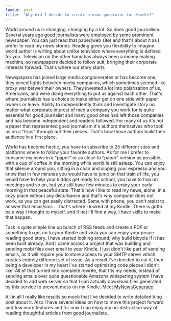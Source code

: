 ```yaml
---
layout: post 
title:  "Why did I decide to create a news generator for Kindle?"
---
```

World around us is changing, changing by a lot. So does good journalism. Several years ago good journalists were employed by some prominent newspaper.  You can just read that paper(web site) and that's about it as I prefer to read my news stories. Reading gives you flexibility to imagine world author is writing about unlike television where everything is defined for you. Television on the other hand has always been a money making machine, so newspapers decided to follow suit, bringing their corporate interests forward. That's where our story starts <!--more-->

Newspapers has joined large media conglomerates or has become one, they joined fights between media companies, which sometimes seemed like proxy war betwen their owners. They invested a lot into polarization of us, Americans, and were doing everything to put us against each other. That's where journalists has a choice to make either get on one side with paper owners or leave. Ability to independently think and investigate story no matter what corporate interest of media company you work for is quite essential for good journalist and many good ones had left those companies and has become independent and readers followed. For many of us it's not a paper that represented good journalism it's authors themselves who took us on a "trips" through out their pieces. That's how those authors build their audience in a first place. 

World has become hectic, you have to subscribe to 25 different sites and platforms where to follow your favorite authors. As for me I prefer to consume my news in a "paper" or as close to "paper" version as possible, with a cup of coffee in the morning while world is still asleep. You can enjoy that silence around you, sitting in a chair and sipping your espresso and you know that in few minutes you would have to jump on that train of life, you would have to help your kiddos get ready for school, you have to hop on meetings and so on, but you still have few minutes to enjoy your early morning in that peaceful state. That's how I like to read my news, alone, in a cozy place without any disturbance and that's why computer does not work, as you can get easily distracted. Same with phone, you can't resist to answer that email/sms ... that's where I looked at my Kindle. There is gotta be a way I thought to myself, and if not I'll find a way, I have skills to make that happen. 

Task is quite simple line up bunch of RSS feeds and create a PDF or something to get on to your Kindle and viola you can enjoy your peace reading good story. I have started looking around, why build bicycle if it has been built already. And I came across a project that was building and sending mobi files over email to your Kindle. I just didn't like part of sending emails, as it will require you to store access to your SMTP server which creates entirely different set of issue. As a result I've decided to cut it, then being a developer in my heart I've started optimizing code pieces I didn't like. All of that turned into complete rewrite, that fits my needs, instead of sending emails over quite questionable Amazons whispering system I have decided to add web server so that I can actually download files generated by this service to prevent mess on my Kindle. Meet [MyNewsGenerator](https://github.com/sergshk/mykindlenews)

All in all I really like results so much that I've decided to write detailed blog post about it. Also I have several ideas on how to move this project forward add few more features and for now I can enjoy my no-distraction way of reading thoughtful articles from good journalists.


